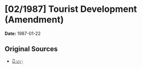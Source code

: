 # [02/1987] Tourist Development (Amendment)

**Date:** 1987-01-22

## Original Sources

- [සිංහල](https://documents.gov.lk/view/acts/1987/1/02-1987_S.pdf)
